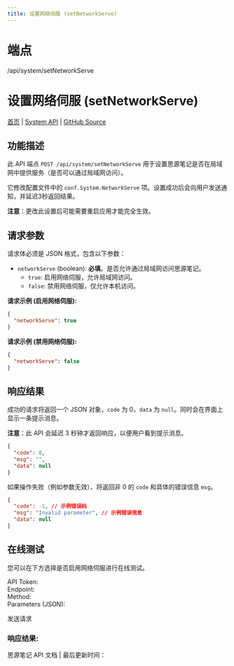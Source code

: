 ```yaml
---
title: 设置网络伺服 (setNetworkServe)
---
```

# 端点

/api/system/setNetworkServe

# 设置网络伺服 (setNetworkServe)

[首页](../index.html) | [System API](index.html) | [GitHub Source](https://github.com/siyuan-note/siyuan/blob/master/kernel/api/system.go#L355)

## 功能描述

此 API 端点 `POST /api/system/setNetworkServe` 用于设置思源笔记是否在局域网中提供服务（是否可以通过局域网访问）。

它修改配置文件中的 `conf.System.NetworkServe` 项。设置成功后会向用户发送通知，并延迟3秒返回结果。

**注意**：更改此设置后可能需要重启应用才能完全生效。

## 请求参数

请求体必须是 JSON 格式，包含以下参数：

-   `networkServe` (boolean): **必填**。是否允许通过局域网访问思源笔记。
    -   `true`: 启用网络伺服，允许局域网访问。
    -   `false`: 禁用网络伺服，仅允许本机访问。

**请求示例 (启用网络伺服):**

```json
{
  "networkServe": true
}
```

**请求示例 (禁用网络伺服):**

```json
{
  "networkServe": false
}
```

## 响应结果

成功的请求将返回一个 JSON 对象，`code` 为 0，`data` 为 `null`。同时会在界面上显示一条提示消息。

**注意**：此 API 会延迟 3 秒钟才返回响应，以便用户看到提示消息。

```json
{
  "code": 0,
  "msg": "",
  "data": null
}
```

如果操作失败（例如参数无效），将返回非 0 的 `code` 和具体的错误信息 `msg`。

```json
{
  "code": -1, // 示例错误码
  "msg": "Invalid parameter", // 示例错误信息
  "data": null
}
```

## 在线测试

您可以在下方选择是否启用网络伺服进行在线测试。

API Token:   
Endpoint:   
Method:   
Parameters (JSON):  
  
发送请求

### 响应结果:

思源笔记 API 文档 | 最后更新时间：

